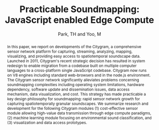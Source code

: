 --- 
title: "Practicable Soundmapping: JavaScript enabled Edge Compute" 
abstract: "In this paper, we report on developments of the Citygram, a comprehensive sensor network platform for capturing, streaming, analyzing, mapping, visualizing, and providing easy access to spatiotemporal soundscape data. Launched in 2011, Citygram's recent strategic decision has resulted in system redesign to enable migration from a codebase built on multiple computer languages to a cross-platform single JavaScript codebase. Citygram now runs on V8 engines including standard web-browsers and in the node.js environment. The Citygram sensor network significantly alleviates problems concerning soundmapping complexities including operating system limitations, hardware dependency, software update and dissemination issues, data access mechanism, data visualization, and cost. This strategy has made practicable a key design philosophy for soundmapping: rapid sensor network growth for capturing spatiotemporally granular soundscapes. We summarize research and development for the following Citygram modules (1) cost-effective sensor module allowing high-value data transmission through edge compute paradigms, (2) machine learning module focusing on environmental sound classification, and (3) visualization and data access prototypes." 
address: "London" 
author: "Park, TH and Yoo, M"
webAuthor: "TH Park, M Yoo" 
booktitle: "Proceedings of the International Web Audio Conference" 
editor: "Thalmann, Florian and Ewert, Sebastian" 
month: "Proceedings of the International Web Audio Conference"
pages: "" 
publisher: "Queen Mary University of London" 
series: "WAC '17"
track: "Paper"  
year: "2017" 
id: "2017_59" 
tags: year2017
media: none 
pdflink: /_data/papers/pdf/2017/2017_59.pdf
ISSN: 2663-5844
---